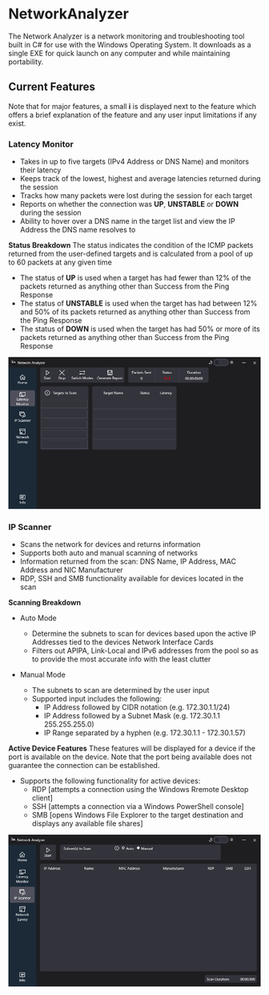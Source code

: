 # NetworkAnalyzer

The Network Analyzer is a network monitoring and troubleshooting tool built in C# for use with the Windows Operating System. It downloads as a single EXE for quick launch on any computer and while maintaining portability.

## Current Features
Note that for major features, a small **i** is displayed next to the feature which offers a brief explanation of the feature and any user input limitations if any exist.

### Latency Monitor
- Takes in up to five targets (IPv4 Address or DNS Name) and monitors their latency
- Keeps track of the lowest, highest and average latencies returned during the session
- Tracks how many packets were lost during the session for each target
- Reports on whether the connection was **UP**, **UNSTABLE** or **DOWN** during the session
- Ability to hover over a DNS name in the target list and view the IP Address the DNS name resolves to

**Status Breakdown**
The status indicates the condition of the ICMP packets returned from the user-defined targets and is calculated from a pool of up to 60 packets at any given time
- The status of **UP** is used when a target has had fewer than 12% of the packets returned as anything other than Success from the Ping Response
- The status of **UNSTABLE** is used when the target has had between 12% and 50% of its packets returned as anything other than Success from the Ping Response
- The status of **DOWN** is used when the target has had 50% or more of its packets returned as anything other than Success from the Ping Response

![Screenshot of the Latency Monitor feature with the Dark Mode theme.](/Images/latency_monitor.png)

### IP Scanner
- Scans the network for devices and returns information
- Supports both auto and manual scanning of networks
- Information returned from the scan: DNS Name, IP Address, MAC Address and NIC Manufacturer
- RDP, SSH and SMB functionality available for devices located in the scan

**Scanning Breakdown**
- Auto Mode
  - Determine the subnets to scan for devices based upon the active IP Addresses tied to the devices Network Interface Cards
  - Filters out APIPA, Link-Local and IPv6 addresses from the pool so as to provide the most accurate info with the least clutter

- Manual Mode
  - The subnets to scan are determined by the user input
  - Supported input includes the following:
	- IP Address followed by CIDR notation (e.g. 172.30.1.1/24)
	- IP Address followed by a Subnet Mask (e.g. 172.30.1.1 255.255.255.0)
	- IP Range separated by a hyphen (e.g. 172.30.1.1 - 172.30.1.57)

**Active Device Features**
These features will be displayed for a device if the port is available on the device.
Note that the port being available does not guarantee the connection can be established.
- Supports the following functionality for active devices:
  - RDP [attempts a connection using the Windows Rremote Desktop client]
  - SSH [attempts a connection via a Windows PowerShell console]
  - SMB [opens Windows File Explorer to the target destination and displays any available file shares]

![Screenshot of the IP Scanner feature with the Dark Mode theme.](/Images/ip_scanner.png)